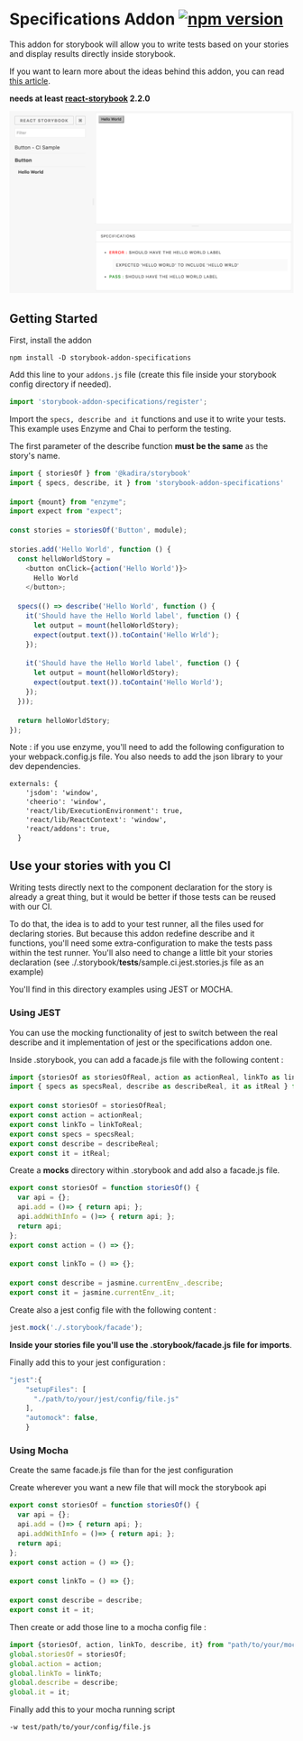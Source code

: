 # Specifications Addon [![npm version](https://img.shields.io/npm/v/storybook-addon-specifications.svg)](https://www.npmjs.com/package/storybook-addon-specifications)

This addon for storybook will allow you to write tests based on your stories and display results directly inside storybook.

If you want to learn more about the ideas behind this addon, you can read [this article](https://medium.com/@mlthuret/building-a-react-components-living-documentation-using-react-storybook-5f11f0e7d23e#.5g58g5i3t).

**needs at least [react-storybook](https://github.com/kadirahq/react-storybook) 2.2.0**

![](docs/screenshot.png)

## Getting Started

First, install the addon

```shell
npm install -D storybook-addon-specifications
```

Add this line to your `addons.js` file (create this file inside your storybook config directory if needed).

```js
import 'storybook-addon-specifications/register';
```

Import the `specs, describe and it` functions and use it to write your tests. This example uses Enzyme and Chai to perform the testing.

The first parameter of the describe function **must be the same** as the story's name.

```js
import { storiesOf } from '@kadira/storybook'
import { specs, describe, it } from 'storybook-addon-specifications'

import {mount} from "enzyme";
import expect from "expect";

const stories = storiesOf('Button', module);

stories.add('Hello World', function () {
  const helloWorldStory =
    <button onClick={action('Hello World')}>
      Hello World
    </button>;

  specs(() => describe('Hello World', function () {
    it('Should have the Hello World label', function () {
      let output = mount(helloWorldStory);
      expect(output.text()).toContain('Hello Wrld');
    });

    it('Should have the Hello World label', function () {
      let output = mount(helloWorldStory);
      expect(output.text()).toContain('Hello World');
    });
  }));

  return helloWorldStory;
});
```

Note : if you use enzyme, you'll need to add the following  configuration to your webpack.config.js file. You also needs to add the json library to your dev dependencies. 

```
externals: {
    'jsdom': 'window',
    'cheerio': 'window',
    'react/lib/ExecutionEnvironment': true,
    'react/lib/ReactContext': 'window',
    'react/addons': true,
  }
```

## Use your stories with you CI

Writing tests directly next to the component declaration for the story is already a great thing, but it would be better if those tests can be reused with our CI.

To do that, the idea is to add to your test runner, all the files used for declaring stories.
But because this addon redefine describe and it functions, you'll need some extra-configuration to make the tests pass within the test runner.
You'll also need to change a little bit your stories declaration (see ./.storybook/__tests__/sample.ci.jest.stories.js file as an example)

You'll find in this directory examples using JEST or MOCHA.

### Using JEST

You can use the mocking functionality of jest to switch between the real describe and it implementation of jest or
the specifications addon one.

Inside .storybook, you can add a facade.js file with the following content :

```js
import {storiesOf as storiesOfReal, action as actionReal, linkTo as linkToReal} from "@kadira/storybook"
import { specs as specsReal, describe as describeReal, it as itReal } from 'storybook-addon-specifications'

export const storiesOf = storiesOfReal;
export const action = actionReal;
export const linkTo = linkToReal;
export const specs = specsReal;
export const describe = describeReal;
export const it = itReal;
```

Create a __mocks__ directory within .storybook and add also a facade.js file.

```js
export const storiesOf = function storiesOf() {
  var api = {};
  api.add = ()=> { return api; };
  api.addWithInfo = ()=> { return api; };
  return api;
};
export const action = () => {};

export const linkTo = () => {};

export const describe = jasmine.currentEnv_.describe;
export const it = jasmine.currentEnv_.it;
```

Create also a jest config file with the following content :

```js
jest.mock('./.storybook/facade');
```

**Inside your stories file you'll use the .storybook/facade.js file for imports**.

Finally add this to your jest configuration :

```js
"jest":{
    "setupFiles": [
      "./path/to/your/jest/config/file.js"
    ],
    "automock": false,
    }
```

### Using Mocha

Create the same facade.js file than for the jest configuration

Create wherever you want a new file that will mock the storybook api

```js
export const storiesOf = function storiesOf() {
  var api = {};
  api.add = ()=> { return api; };
  api.addWithInfo = ()=> { return api; };
  return api;
};
export const action = () => {};

export const linkTo = () => {};

export const describe = describe;
export const it = it;
```

Then create or add those line to a mocha config file :

```js
import {storiesOf, action, linkTo, describe, it} from "path/to/your/mock/file";
global.storiesOf = storiesOf;
global.action = action;
global.linkTo = linkTo;
global.describe = describe;
global.it = it;
```

Finally add this to your mocha running script

```
-w test/path/to/your/config/file.js
```
